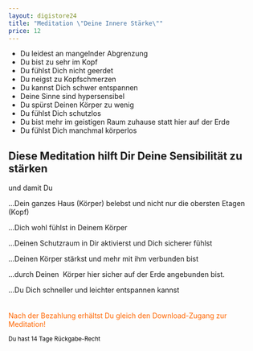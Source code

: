 ```yaml
---
layout: digistore24
title: "Meditation \"Deine Innere Stärke\""
price: 12
---
```

<ul><li>Du leidest an mangelnder Abgrenzung</li>
<li>Du bist zu sehr im Kopf</li>
<li>Du f&#xFC;hlst Dich nicht geerdet</li>
<li>Du neigst zu Kopfschmerzen</li>
<li>Du kannst Dich schwer entspannen</li>
<li>Deine Sinne sind hypersensibel</li>
<li>Du sp&#xFC;rst Deinen K&#xF6;rper zu wenig</li>
<li>Du f&#xFC;hlst Dich schutzlos</li>
<li>Du bist mehr im geistigen Raum zuhause statt hier auf der Erde</li>
<li>Du f&#xFC;hlst Dich manchmal k&#xF6;rperlos</li>
</ul><h2>Diese Meditation hilft Dir Deine Sensibilit&#xE4;t zu st&#xE4;rken</h2>
<p>und damit Du</p>
<div>
<p>...Dein ganzes Haus&#xA0;(K&#xF6;rper)&#xA0;belebst und nicht nur die obersten Etagen (Kopf)</p>
<p>...Dich wohl f&#xFC;hlst in Deinem K&#xF6;rper&#xA0;</p>
<p>...Deinen Schutzraum in Dir aktivierst&#xA0;und Dich sicherer f&#xFC;hlst</p>
<p>...Deinen K&#xF6;rper st&#xE4;rkst und mehr mit ihm verbunden bist&#xA0;</p>
<p>...durch Deinen &#xA0;K&#xF6;rper&#xA0;hier sicher auf der Erde angebunden bist.</p>
<p>...Du Dich schneller und leichter entspannen kannst<br><br><br><span style="color:#ff6600;">Nach der Bezahlung erh&#xE4;ltst Du gleich den Download-Zugang zur Meditation!</span></p>
<p><sub><span style="color:#000000;">Du hast 14 Tage R&#xFC;ckgabe-Recht</span></sub></p>
</div>